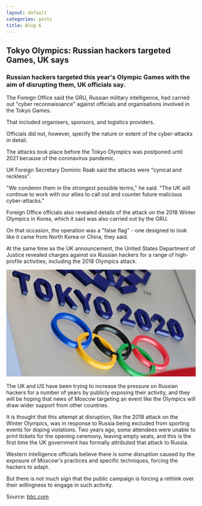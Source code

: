 ```yaml
---
layout: default
categories: posts
title: Blog 6
---
```



## Tokyo Olympics: Russian hackers targeted Games, UK says

### Russian hackers targeted this year's Olympic Games with the aim of disrupting them, UK officials say.


The Foreign Office said the GRU, Russian military intelligence, had carried out "cyber reconnaissance" against officials and organisations involved in the Tokyo Games.

That included organisers, sponsors, and logistics providers.

Officials did not, however, specify the nature or extent of the cyber-attacks in detail.

The attacks took place before the Tokyo Olympics was postponed until 2021 because of the coronavirus pandemic.

UK Foreign Secretary Dominic Raab said the attacks were "cynical and reckless".

"We condemn them in the strongest possible terms," he said. "The UK will continue to work with our allies to call out and counter future malicious cyber-attacks."

Foreign Office officials also revealed details of the attack on the 2018 Winter Olympics in Korea, which it said was also carried out by the GRU.

On that occasion, the operation was a "false flag" - one designed to look like it came from North Korea or China, they said.

At the same time as the UK announcement, the United States Department of Justice revealed charges against six Russian hackers for a range of high-profile activities, including the 2018 Olympics attack. 

![image of slack](https://raw.githubusercontent.com/sevak84/sb.github.io/master/docs/_images/tokyo2022.png)

The UK and US have been trying to increase the pressure on Russian hackers for a number of years by publicly exposing their activity, and they will be hoping that news of Moscow targeting an event like the Olympics will draw wider support from other countries.

It is thought that this attempt at disruption, like the 2018 attack on the Winter Olympics, was in response to Russia being excluded from sporting events for doping violations. Two years ago, some attendees were unable to print tickets for the opening ceremony, leaving empty seats, and this is the first time the UK government has formally attributed that attack to Russia.

Western intelligence officials believe there is some disruption caused by the exposure of Moscow's practices and specific techniques, forcing the hackers to adapt.

But there is not much sign that the public campaign is forcing a rethink over their willingness to engage in such activity.


Source: [bbc.com](https://www.bbc.com/news/technology-54600098)
